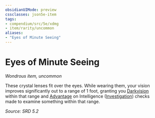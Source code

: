 ```yaml
---
obsidianUIMode: preview
cssclasses: json5e-item
tags:
- compendium/src/5e/xdmg
- item/rarity/uncommon
aliases: 
- "Eyes of Minute Seeing"
---
```

# Eyes of Minute Seeing
*Wondrous item, uncommon*  


These crystal lenses fit over the eyes. While wearing them, your vision improves significantly out to a range of 1 foot, granting you [Darkvision](senses.md#Darkvision) within that range and [Advantage](advantage-xphb.md) on Intelligence ([Investigation](skills.md#Investigation)) checks made to examine something within that range.

*Source: SRD 5.2*